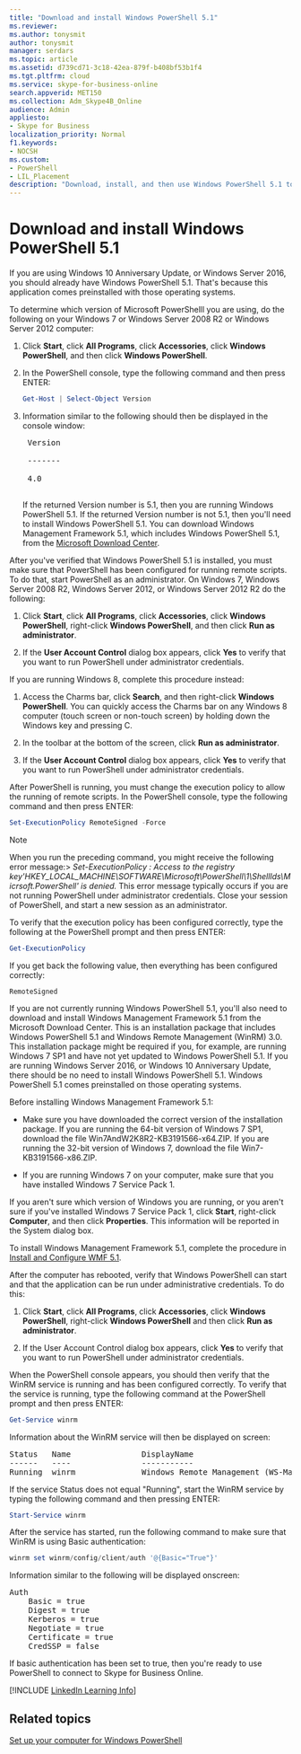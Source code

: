 ```yaml
---
title: "Download and install Windows PowerShell 5.1"
ms.reviewer: 
ms.author: tonysmit
author: tonysmit
manager: serdars
ms.topic: article
ms.assetid: d739cd71-3c18-42ea-879f-b408bf53b1f4
ms.tgt.pltfrm: cloud
ms.service: skype-for-business-online
search.appverid: MET150
ms.collection: Adm_Skype4B_Online
audience: Admin
appliesto:
- Skype for Business
localization_priority: Normal
f1.keywords:
- NOCSH
ms.custom:
- PowerShell
- LIL_Placement
description: "Download, install, and then use Windows PowerShell 5.1 to create a remote PowerShell session that connects to Skype for Business Online."
---
```


# Download and install Windows PowerShell 5.1

If you are using Windows 10 Anniversary Update, or Windows Server 2016, you should already have Windows PowerShell 5.1. That's because this application comes preinstalled with those operating systems.
  
To determine which version of Microsoft PowerShelll you are using, do the following on your Windows 7 or Windows Server 2008 R2 or Windows Server 2012 computer:
  
1. Click **Start**, click **All Programs**, click **Accessories**, click **Windows PowerShell**, and then click **Windows PowerShell**.
    
2. In the PowerShell console, type the following command and then press ENTER:
    
   ```PowerShell
   Get-Host | Select-Object Version
   ```

3. Information similar to the following should then be displayed in the console window:
    
    <pre>
    Version <BR>
    ------- <BR>
    4.0
    </pre>

    If the returned Version number is 5.1, then you are running Windows PowerShell 5.1. If the returned Version number is not 5.1, then you'll need to install Windows PowerShell 5.1. You can download Windows Management Framework 5.1, which includes Windows PowerShell 5.1, from the [Microsoft Download Center](https://www.microsoft.com/download/details.aspx?id=54616).
  
After you've verified that Windows PowerShell 5.1 is installed, you must make sure that PowerShell has been configured for running remote scripts. To do that, start PowerShell as an administrator. On Windows 7, Windows Server 2008 R2, Windows Server 2012, or Windows Server 2012 R2 do the following:
  
1. Click **Start**, click **All Programs**, click **Accessories**, click **Windows PowerShell**, right-click **Windows PowerShell**, and then click **Run as administrator**.
    
2. If the **User Account Control** dialog box appears, click **Yes** to verify that you want to run PowerShell under administrator credentials.
    
If you are running Windows 8, complete this procedure instead:
  
1. Access the Charms bar, click **Search**, and then right-click **Windows PowerShell**. You can quickly access the Charms bar on any Windows 8 computer (touch screen or non-touch screen) by holding down the Windows key and pressing C.
    
2. In the toolbar at the bottom of the screen, click **Run as administrator**.
    
3. If the **User Account Control** dialog box appears, click **Yes** to verify that you want to run PowerShell under administrator credentials.
    
After PowerShell is running, you must change the execution policy to allow the running of remote scripts. In the PowerShell console, type the following command and then press ENTER:
```PowerShell
Set-ExecutionPolicy RemoteSigned -Force
```
   
 
> [!NOTE]
> When you run the preceding command, you might receive the following error message:> *Set-ExecutionPolicy : Access to the registry key'HKEY_LOCAL_MACHINE\\SOFTWARE\\Microsoft\\PowerShell\\1\\ShellIds\\Micrsoft.PowerShell' is denied.* This error message typically occurs if you are not running PowerShell under administrator credentials. Close your session of PowerShell, and start a new session as an administrator.
 
To verify that the execution policy has been configured correctly, type the following at the PowerShell prompt and then press ENTER:
  
```PowerShell
Get-ExecutionPolicy
```

If you get back the following value, then everything has been configured correctly:
  
`RemoteSigned`

If you are not currently running Windows PowerShell 5.1, you'll also need to download and install Windows Management Framework 5.1 from the Microsoft Download Center. This is an installation package that includes Windows PowerShell 5.1 and Windows Remote Management (WinRM) 3.0. This installation package might be required if you, for example, are running Windows 7 SP1 and have not yet updated to Windows PowerShell 5.1. If you are running Windows Server 2016, or Windows 10 Anniversary Update, there should be no need to install Windows PowerShell 5.1. Windows PowerShell 5.1 comes preinstalled on those operating systems.
  
Before installing Windows Management Framework 5.1:
  
- Make sure you have downloaded the correct version of the installation package. If you are running the 64-bit version of Windows 7 SP1, download the file Win7AndW2K8R2-KB3191566-x64.ZIP. If you are running the 32-bit version of Windows 7, download the file Win7-KB3191566-x86.ZIP.
    
- If you are running Windows 7 on your computer, make sure that you have installed Windows 7 Service Pack 1.

If you aren't sure which version of Windows you are running, or you aren't sure if you've installed Windows 7 Service Pack 1, click **Start**, right-click **Computer**, and then click **Properties**. This information will be reported in the System dialog box.
  
To install Windows Management Framework 5.1, complete the procedure in [Install and Configure WMF 5.1](/powershell/scripting/wmf/setup/install-configure).
  
After the computer has rebooted, verify that Windows PowerShell can start and that the application can be run under administrative credentials. To do this:
  
1. Click **Start**, click **All Programs**, click **Accessories**, click **Windows PowerShell**, right-click **Windows PowerShell** and then click **Run as administrator**.
    
2. If the User Account Control dialog box appears, click **Yes** to verify that you want to run PowerShell under administrator credentials.
    
When the PowerShell console appears, you should then verify that the WinRM service is running and has been configured correctly. To verify that the service is running, type the following command at the PowerShell prompt and then press ENTER:
  
```PowerShell
Get-Service winrm
```

Information about the WinRM service will then be displayed on screen:
  
<pre>
Status   Name               DisplayName
------   ----               -----------
Running  winrm              Windows Remote Management (WS-Manag...
</pre>

If the service Status does not equal "Running", start the WinRM service by typing the following command and then pressing ENTER:
  
```PowerShell
Start-Service winrm
```

After the service has started, run the following command to make sure that WinRM is using Basic authentication:
  
```PowerShell
winrm set winrm/config/client/auth '@{Basic="True"}'
```

Information similar to the following will be displayed onscreen:
  
<pre>
Auth
    Basic = true
    Digest = true
    Kerberos = true
    Negotiate = true
    Certificate = true
    CredSSP = false
</pre>

If basic authentication has been set to true, then you're ready to use PowerShell to connect to Skype for Business Online.
  
[!INCLUDE [LinkedIn Learning Info](../../common/office/linkedin-learning-info.md)]
   
## Related topics
[Set up your computer for Windows PowerShell](set-up-your-computer-for-windows-powershell.md) 

  
